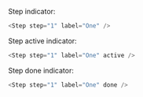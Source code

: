 Step indicator: 

```js
<Step step="1" label="One" />
```

Step active indicator: 
```js
<Step step="1" label="One" active />
```

Step done indicator: 
```js
<Step step="1" label="One" done />
```
